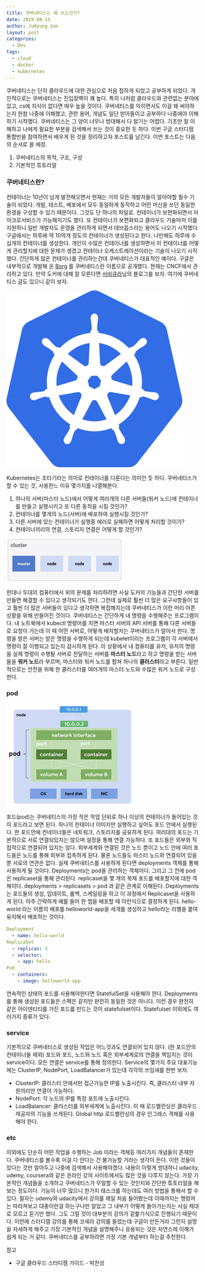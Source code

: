 ```yaml
---
title: 쿠버네티스는 왜 쓰는건가?
date: 2019-08-15
author: JuHyung Son
layout: post
categories:
  - Dev
tags:
  - cloud
  - docker
  - kubernetes
---
```


쿠버네티스는 단지 클라우드에 대한 관심으로 처음 접하게 되었고 공부하게 되었다. 개인적으로는 쿠버네티스는 진입장벽이 꽤 높다. 특히 나처럼 클라우드와 관련없는 분야에 있고, cs에 지식이 없다면 매우 높을 것이다. 쿠버네티스를 익히면서도 이걸 왜 써야하는지 한참 나중에 이해했고, 관련 용어, 개념도 일단 받아들이고 공부하다 나중에야 이해하기 시작했다. 쿠버네티스는 그 양이 너무나 방대해서 다 알기는 어렵다. 기초만 잘 이해하고 나에게 필요한 부분을 검색해서 쓰는 것이 중요한 듯 하다. 이번 구글 스터디잼 통합반을 참여하면서 배우게 된 것을 정리하고자 포스트를 남긴다. 이번 포스트는 다음의 순서로 쓸 에정.

1. 쿠버네티스의 목적, 구조, 구성
2. 기본적인 튜토리얼

### 쿠버네티스란?
컨테이너는 10년이 넘게 발전해오면서 현재는 거의 모든 개발자들이 알아야할 필수 기술이 되었다. 개발, 테스트, 배포에서 모두 동일하게 동작하고 어떤 머신을 쓰던 동일한 환경을 구성할 수 있기 때문이다. 그것도 단 하나의 파일로. 컨테이너가 보편화되면서 마이크로서비스가 가능해지기도 했다. 또 컨테이너가 보편화되고 클라우드 기술마저 이를 지원하니 일반 개발자도 운영을 관리하게 되면서 데브옵스라는 용어도 나오기 시작했다. 구글에서는 하루에 약 10억개 정도의 컨테이너가 생성된다고 한다. 나만해도 하루에 수십개의 컨테이너를 생성한다. 개인이 수많은 컨테이너를 생성하면서 이 컨테이너를 어떻게 관리할지에 대한 문제가 생겼고 컨테이너 오케스트레이션이라는 기술이 나오기 시작했다. 간단하게 많은 컨테이너를 관리하는건데 쿠버네티스가 대표적인 예이다. 구글은 내부적으로 개발해 온 [Borg](https://kubernetes.io/blog/2015/04/borg-predecessor-to-kubernetes/) 를 쿠버네티스란 이름으로 공개했다. 현재는 CNCF에서 관리하고 있다.
만약 도커에 대해 잘 모른다면 [서비큐라](https://subicura.com/)님의 블로그를 보자. 여기에 쿠버네티스 글도 있으니 같이 보자.

<div aligh="center"> <img src="/image/kubernetes/1.png" width="460" height="460" /> </div>

Kubernetes는 조타기라는 의미로 컨테이너를 다룬다는 의미인 듯 하다. 쿠버네티스가 할 수 있는 것, 사용한느 이유 몇가지를 나열해본다.
1. 하나의 서버(마스터 노드)에서 어떻게 여러개의 다른 서버들(워커 노드)에 컨테이너를 만들고 실행시키고 또 다른 동작을 시킬 것인가?
2. 컨테이너를 몇개의 노드(서버)에 배포하여 실행시킬 것인가? 
3. 다른 서버에 있는 컨테이너가 실행중 에러로 실패하면 어떻게 처리할 것이가?
4. 컨테이너끼리의 연결, 스토리지 연결은 어떻게 할 것인가?
<div aligh="center"> <img src="/image/kubernetes/2.png" /> </div>

한대나 두대의 컴퓨터에서 위의 문제를 처리하려면 사실 도커의 기능들과 간단한 서버를 만들면 해결할 수 있다고 생각되기도 한다. 그런데 실제로 훨씬 더 많은 요구사항들이 있고 훨씬 더 많은 서버들이 있다고 생각하면 복잡해지는데 쿠버네티스가 이런 머리 아픈 상황을 위해 만들어진 것이다.
쿠버네티스는 간단하게 내 명령을 수행해주는 프로그램이다. 내 노트북에서 kubectl 명령어를 치면 마스터 서버의 API 서버를 통해 다른 서버들로 요청이 가는데 이 때 어떤 서버로, 어떻게 배치할지는 쿠버네티스가 알아서 한다. 명령을 받은 서버는 받은 명령을 수행하게 되는데 kubelet이라는 프로그램이 각 서버에서 명령이 잘 이행되고 있는지 감시하게 된다. 이 상황에서 내 컴퓨터를 유저, 유저의 명령을 실제 명령이 수행될 서버로 전달하는 서버를 **마스터 노드**라고 하고 명령을 받는 서버들을 **워커 노드**라 부르며, 마스터와 워커 노드를 합쳐 하나의 **클러스터**라고 부른다. 일반적으로는 안전을 위해 한 클러스터를 여러개의 마스터 노드와 수많은 워커 노드로 구성한다. 

### pod
<div aligh="center"> <img src="/image/kubernetes/3.png" /> </div>

포드(pod)는 쿠버네티스의 가장 작은 작업 단위로 하나 이상의 컨테이너가 들어있는 것이 포드라고 보면 된다. 하나의 컨테이너 이미지만 실행하고 싶어도 포드 안에서 실행된다. 한 포드안에 컨네이너들은 네트워크, 스토리지를 공유하게 된다. 여러대의 포드는 기본적으로 서로 연결되있지는 않으며 설정을 통해 연결 가능하다. 또 포드들은 외부와 직접적으로 연결되어 있지는 않다. 외부세계와 연결된 것은 노드 뿐이고 노드 안에 여러 포드들은 노드를 통해 외부와 접촉하게 된다. 물론 노드들도 마스터 노드와 연결되어 있을뿐 서로의 연관은 없다. 실제 쿠버네티스를 사용하게 된다면 deployments 객체를 통해 사용하게 될 것이다.
Deployments는 pod을 관리하는 객체이다. 그리고 그 전에 pod은 replicaset을 통해 관리된다. replicaset을 몇 개의 복제 포드를 배포할지에 대한 객체이다. deployments > replicasets > pod 과 같은 관계로 이해된다. Deployments는 포드들의 생성, 업데이트, 롤백, 스케일링을 하고 이 과정에서 Replicaset을 사용하게 된다.
아주 간략하게 예를 들어 한 엡을 배포할 때 이런식으로 결정하게 된다. hello-world 라는 이름의 배포를 helloworld-app을 세개를 생성하고 hello라는 라벨을 붙여 유지해서 배포하는 것이다.

```yaml
Deployment
  - name: hello-world
ReplicaSet
  - replicas: 3
  - selector:
    - app: hello
Pod
  - containers:
    - image: helloworld-app
```

연속적인 상태의 포드를 사용해야한다면 StatefulSet을 사용해야 한다. Deployments를 통해 생성된 포드들은 스펙은 같지만 완전히 동일한 것은 아니다. 이런 경우 완전히 같은 아이덴티티를 가진 포드를 만드는 것이 statefulset이다. 
Statefulset 이외에도 여러가지 종류가 있다.

### service

기본적으로 쿠버네티스로 생성된 작업은 어느것과도 연결되어 있지 않다. (한 포드안의 컨테이너들 제외) 포드와 포드, 노드와 노드 혹은 외부세계로의 연결을 책임지는 것이 service이다. 모든 연결은 service를 통해 정의한다. Service의 몇가지 주요 대표기능에는 ClusterIP, NodePort, LoadBalancer가 있는데 각각의 쓰임새를 한번 보자.
- ClusterIP: 클러스터 안에서만 접근가능한 IP를 노출시킨다. 즉, 클러스터 내부 자원끼리만 연결이 가능하다.
- NodePort: 각 노드의 IP를 특정 포트에 노출시킨다.
- LoadBalancer: 클러스터를 외부세계에 노출시킨다. 이 때 로드밸런싱은 클라우드 제공자의 기능을 쓰게된다. Global http 로드밸런싱의 경우 인그레스 객체를 사용해야 한다.

### etc

이외에도 단순히 어떤 작업을 수행하는 Job 이라는 객체등 여러가지 개념들이 존재한다. 쿠버네티스를 볼수록 이걸 다 안다는 건 불가능할 거라는 생각이 든다. 이런 것들이 있다는 것만 알아두고 나중에 검색해서 사용해야겠다. 내용이 이렇게 방대하니 udacity, udemy, coursera와 같은 온라인 강의 사이트에서도 많은 것을 다루지 않는다. 가장 기본적인 개념들을 소개하고 쿠버네티스가 무얼할 수 있는 것인지와 간단한 튜토리얼을 해보는 정도이다. 기능이 너무 많으니 한가지 태스크를 하는데도 여러 방법을 통해서 할 수 있다.
필자는 udemy와 udacity에서 강의를 제일 처음 들어봤는데 이때까지는 명렁어는 따라쳐보고 대충이런걸 하는구나만 알았고 그 내부가 어떻게 돌아가는지는 사실 제대로 모르고 듣기만 했다. 그도 그럴 것이 대부분의 강의가 겉핥기식으로 진행되기 때문이다. 이런에 스터디잼 강의를 통해 코세라 강의를 들었는데 구글이 만든거라 그런지 설명을 자세하게 해주고 가장 기본적인 개념을 설명해주니 응용되는 것은 자연스레 이해가 쉽게 되는 거 같다. 쿠버네티스를 공부하려면 가장 기본 개념부터 하는걸 추천한다.

참고
- 구글 클라우드 스터디잼 가이드 - 박찬성